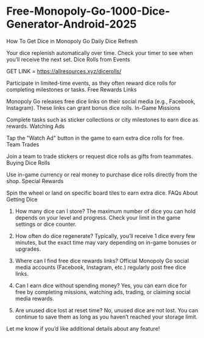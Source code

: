 # Free-Monopoly-Go-1000-Dice-Generator-Android-2025
How To Get Dice in Monopoly Go
Daily Dice Refresh

Your dice replenish automatically over time. Check your timer to see when you’ll receive the next set.
Dice Rolls from Events


GET LINK = https://allresources.xyz/dicerolls/

Participate in limited-time events, as they often reward dice rolls for completing milestones or tasks.
Free Rewards Links

Monopoly Go releases free dice links on their social media (e.g., Facebook, Instagram). These links can grant bonus dice rolls.
In-Game Missions

Complete tasks such as sticker collections or city milestones to earn dice as rewards.
Watching Ads

Tap the "Watch Ad" button in the game to earn extra dice rolls for free.
Team Trades

Join a team to trade stickers or request dice rolls as gifts from teammates.
Buying Dice Rolls

Use in-game currency or real money to purchase dice rolls directly from the shop.
Special Rewards

Spin the wheel or land on specific board tiles to earn extra dice.
FAQs About Getting Dice
1. How many dice can I store?
The maximum number of dice you can hold depends on your level and progress. Check your limit in the game settings or dice counter.

2. How often do dice regenerate?
Typically, you’ll receive 1 dice every few minutes, but the exact time may vary depending on in-game bonuses or upgrades.

3. Where can I find free dice rewards links?
Official Monopoly Go social media accounts (Facebook, Instagram, etc.) regularly post free dice links.

4. Can I earn dice without spending money?
Yes, you can earn dice for free by completing missions, watching ads, trading, or claiming social media rewards.

5. Are unused dice lost at reset time?
No, unused dice are not lost. You can continue to save them as long as you haven’t reached your storage limit.

Let me know if you’d like additional details about any feature!
